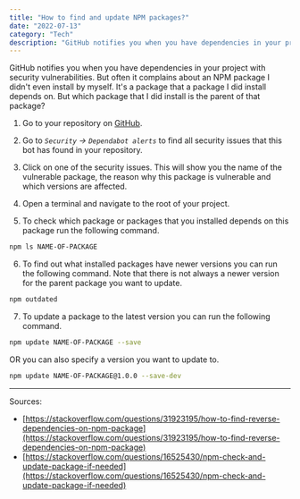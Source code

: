 ```yaml
---
title: "How to find and update NPM packages?"
date: "2022-07-13"
category: "Tech"
description: "GitHub notifies you when you have dependencies in your project with security vulnerabilities. But often it complains about an NPM package I didn't even install by myself. It's a package that a package I did install depends on. But which package that I did install is the parent of that package?"
---
```


GitHub notifies you when you have dependencies in your project with security vulnerabilities. But often it complains about an NPM package I didn't even install by myself. It's a package that a package I did install depends on. But which package that I did install is the parent of that package?

1. Go to your repository on [GitHub](https://github.com).
2. Go to _`Security` → `Dependabot alerts`_ to find all security issues that this bot has found in your repository.
3. Click on one of the security issues. This will show you the name of the vulnerable package, the reason why this package is vulnerable and which versions are affected.
4. Open a terminal and navigate to the root of your project.

5. To check which package or packages that you installed depends on this package run the following command.

```bash
npm ls NAME-OF-PACKAGE
```

6. To find out what installed packages have newer versions you can run the following command. Note that there is not always a newer version for the parent package you want to update.

```bash
npm outdated
```

7. To update a package to the latest version you can run the following command.

```bash
npm update NAME-OF-PACKAGE --save
```

OR you can also specify a version you want to update to.

```bash
npm update NAME-OF-PACKAGE@1.0.0 --save-dev
```

---

Sources:

-   [https://stackoverflow.com/questions/31923195/how-to-find-reverse-dependencies-on-npm-package](https://stackoverflow.com/questions/31923195/how-to-find-reverse-dependencies-on-npm-package)
-   [https://stackoverflow.com/questions/16525430/npm-check-and-update-package-if-needed](https://stackoverflow.com/questions/16525430/npm-check-and-update-package-if-needed)
